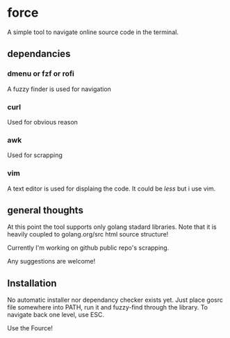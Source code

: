 # force

A simple tool to navigate online source code in the terminal.
 
## dependancies

### dmenu or fzf or rofi
A fuzzy finder is used for navigation

### curl
Used for obvious reason

### awk
Used for scrapping

### vim
A text editor is used for displaing the code. 
It could be _less_ but i use vim.

## general thoughts

At this point the tool supports only golang stadard libraries.
Note that it is heavily coupled to golang.org/src html source structure!

Currently I'm working on github public repo's scrapping.

Any suggestions are welcome!

## Installation

No automatic installer nor dependancy checker exists yet.
Just place gosrc file somewhere into PATH, run it and fuzzy-find through the
library. To navigate back one level, use ESC.

Use the Fource!
